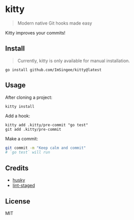 # kitty

> Modern native Git hooks made easy

Kitty improves your commits!

## Install

> Currently, kitty is only available for manual installation.
 
```shell
go install github.com/ImSingee/kitty@latest
``` 

## Usage

After cloning a project:

```shell
kitty install
```

Add a hook:

```shell
kitty add .kitty/pre-commit "go test"
git add .kitty/pre-commit
```

Make a commit:

```sh
git commit -m "Keep calm and commit"
# `go test` will run
```

## Credits

- [husky](https://github.com/typicode/husky/tree/main)
- [lint-staged](https://github.com/okonet/lint-staged)

## License

MIT

